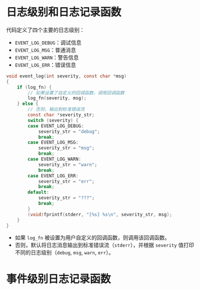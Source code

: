 # **日志级别和日志记录函数**

代码定义了四个主要的日志级别：

- `EVENT_LOG_DEBUG`：调试信息
- `EVENT_LOG_MSG`：普通消息
- `EVENT_LOG_WARN`：警告信息
- `EVENT_LOG_ERR`：错误信息
~~~c
void event_log(int severity, const char *msg)
{
    if (log_fn) {
        // 如果设置了自定义的回调函数，调用回调函数
        log_fn(severity, msg);
    } else {
        // 否则，输出到标准错误流
        const char *severity_str;
        switch (severity) {
        case EVENT_LOG_DEBUG:
            severity_str = "debug";
            break;
        case EVENT_LOG_MSG:
            severity_str = "msg";
            break;
        case EVENT_LOG_WARN:
            severity_str = "warn";
            break;
        case EVENT_LOG_ERR:
            severity_str = "err";
            break;
        default:
            severity_str = "???";
            break;
        }
        (void)fprintf(stderr, "[%s] %s\n", severity_str, msg);
    }
}
~~~

- 如果 `log_fn` 被设置为用户自定义的回调函数，则调用该回调函数。
- 否则，默认将日志消息输出到标准错误流（`stderr`），并根据 `severity` 值打印不同的日志级别（`debug`, `msg`, `warn`, `err`）。
# 事件级别日志记录函数

